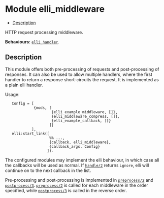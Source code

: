 

# Module elli_middleware #
* [Description](#description)

HTTP request processing middleware.

__Behaviours:__ [`elli_handler`](elli_handler.md).

<a name="description"></a>

## Description ##

This module offers both pre-processing of requests and post-processing of
responses. It can also be used to allow multiple handlers, where the first
handler to return a response short-circuits the request.
It is implemented as a plain elli handler.

Usage:

```
   Config = [
             {mods, [
                     {elli_example_middleware, []},
                     {elli_middleware_compress, []},
                     {elli_example_callback, []}
                    ]}
            ],
   elli:start_link([
                    %% ...,
                    {callback, elli_middleware},
                    {callback_args, Config}
                   ]).
```

The configured modules may implement the elli behaviour, in which case all
the callbacks will be used as normal. If [`handle/2`](#handle-2) returns `ignore`,
elli will continue on to the next callback in the list.

Pre-processing and post-processing is implemented in [`preprocess/2`](#preprocess-2)
and [`postprocess/3`](#postprocess-3). [`preprocess/2`](#preprocess-2) is called for each
middleware in the order specified, while [`postprocess/3`](#postprocess-3) is called in
the reverse order.
